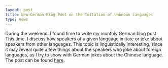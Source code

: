 ```yaml
---
layout: post
title: New German Blog Post on the Imitation of Unknown Languages 
type: news
---
```


During the weekend, I found time to write my monthly German blog post. This time, I discuss 
how speakers of a given language imitate or joke about speakers from other languages. This topic is linguistically interesting, since it may reveal quite a few things about the speakers who joke about foreign languages, 
as I try to show with German jokes about the Chinese language. The post can be found [here](https://wub.hypotheses.org/227). 

